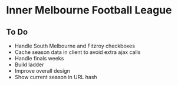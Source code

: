# Inner Melbourne Football League

## To Do

- Handle South Melbourne and Fitzroy checkboxes
- Cache season data in client to avoid extra ajax calls
- Handle finals weeks
- Build ladder
- Improve overall design
- Show current season in URL hash
